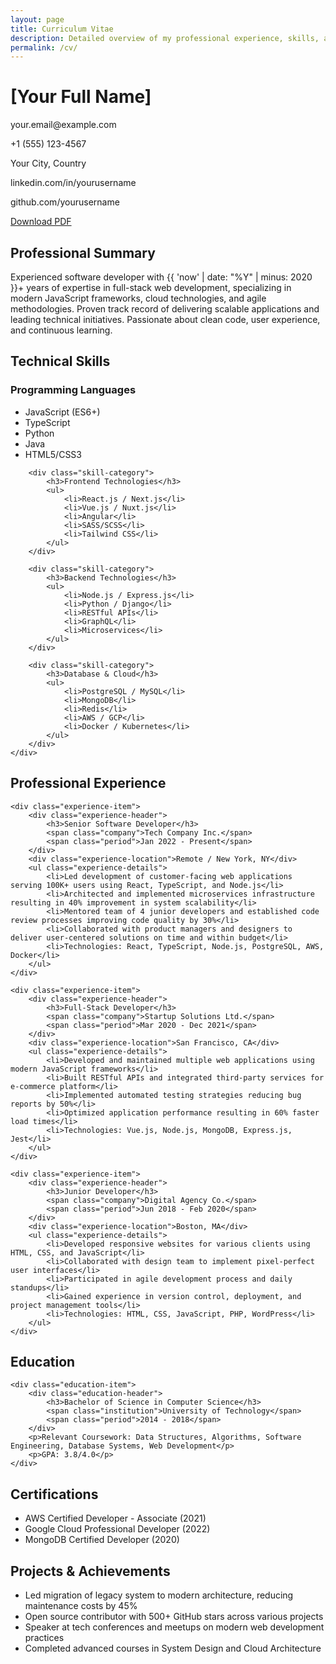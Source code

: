 ```yaml
---
layout: page
title: Curriculum Vitae
description: Detailed overview of my professional experience, skills, and achievements.
permalink: /cv/
---
```


<div class="cv-header">
    <div class="cv-contact">
        <h1>[Your Full Name]</h1>
        <div class="contact-info">
            <p><i class="fas fa-envelope"></i> your.email@example.com</p>
            <p><i class="fas fa-phone"></i> +1 (555) 123-4567</p>
            <p><i class="fas fa-map-marker-alt"></i> Your City, Country</p>
            <p><i class="fab fa-linkedin"></i> linkedin.com/in/yourusername</p>
            <p><i class="fab fa-github"></i> github.com/yourusername</p>
        </div>
    </div>
    <div class="cv-download">
        <a href="/assets/files/cv.pdf" class="btn btn-primary" download>
            <i class="fas fa-download"></i> Download PDF
        </a>
    </div>
</div>

<section class="cv-section">
    <h2>Professional Summary</h2>
    <p>
        Experienced software developer with {{ 'now' | date: "%Y" | minus: 2020 }}+ years of expertise in full-stack 
        web development, specializing in modern JavaScript frameworks, cloud technologies, and agile methodologies. 
        Proven track record of delivering scalable applications and leading technical initiatives. 
        Passionate about clean code, user experience, and continuous learning.
    </p>
</section>

<section class="cv-section">
    <h2>Technical Skills</h2>
    <div class="skills-grid">
        <div class="skill-category">
            <h3>Programming Languages</h3>
            <ul>
                <li>JavaScript (ES6+)</li>
                <li>TypeScript</li>
                <li>Python</li>
                <li>Java</li>
                <li>HTML5/CSS3</li>
            </ul>
        </div>
        
        <div class="skill-category">
            <h3>Frontend Technologies</h3>
            <ul>
                <li>React.js / Next.js</li>
                <li>Vue.js / Nuxt.js</li>
                <li>Angular</li>
                <li>SASS/SCSS</li>
                <li>Tailwind CSS</li>
            </ul>
        </div>
        
        <div class="skill-category">
            <h3>Backend Technologies</h3>
            <ul>
                <li>Node.js / Express.js</li>
                <li>Python / Django</li>
                <li>RESTful APIs</li>
                <li>GraphQL</li>
                <li>Microservices</li>
            </ul>
        </div>
        
        <div class="skill-category">
            <h3>Database & Cloud</h3>
            <ul>
                <li>PostgreSQL / MySQL</li>
                <li>MongoDB</li>
                <li>Redis</li>
                <li>AWS / GCP</li>
                <li>Docker / Kubernetes</li>
            </ul>
        </div>
    </div>
</section>

<section class="cv-section">
    <h2>Professional Experience</h2>
    
    <div class="experience-item">
        <div class="experience-header">
            <h3>Senior Software Developer</h3>
            <span class="company">Tech Company Inc.</span>
            <span class="period">Jan 2022 - Present</span>
        </div>
        <div class="experience-location">Remote / New York, NY</div>
        <ul class="experience-details">
            <li>Led development of customer-facing web applications serving 100K+ users using React, TypeScript, and Node.js</li>
            <li>Architected and implemented microservices infrastructure resulting in 40% improvement in system scalability</li>
            <li>Mentored team of 4 junior developers and established code review processes improving code quality by 30%</li>
            <li>Collaborated with product managers and designers to deliver user-centered solutions on time and within budget</li>
            <li>Technologies: React, TypeScript, Node.js, PostgreSQL, AWS, Docker</li>
        </ul>
    </div>
    
    <div class="experience-item">
        <div class="experience-header">
            <h3>Full-Stack Developer</h3>
            <span class="company">Startup Solutions Ltd.</span>
            <span class="period">Mar 2020 - Dec 2021</span>
        </div>
        <div class="experience-location">San Francisco, CA</div>
        <ul class="experience-details">
            <li>Developed and maintained multiple web applications using modern JavaScript frameworks</li>
            <li>Built RESTful APIs and integrated third-party services for e-commerce platform</li>
            <li>Implemented automated testing strategies reducing bug reports by 50%</li>
            <li>Optimized application performance resulting in 60% faster load times</li>
            <li>Technologies: Vue.js, Node.js, MongoDB, Express.js, Jest</li>
        </ul>
    </div>
    
    <div class="experience-item">
        <div class="experience-header">
            <h3>Junior Developer</h3>
            <span class="company">Digital Agency Co.</span>
            <span class="period">Jun 2018 - Feb 2020</span>
        </div>
        <div class="experience-location">Boston, MA</div>
        <ul class="experience-details">
            <li>Developed responsive websites for various clients using HTML, CSS, and JavaScript</li>
            <li>Collaborated with design team to implement pixel-perfect user interfaces</li>
            <li>Participated in agile development process and daily standups</li>
            <li>Gained experience in version control, deployment, and project management tools</li>
            <li>Technologies: HTML, CSS, JavaScript, PHP, WordPress</li>
        </ul>
    </div>
</section>

<section class="cv-section">
    <h2>Education</h2>
    
    <div class="education-item">
        <div class="education-header">
            <h3>Bachelor of Science in Computer Science</h3>
            <span class="institution">University of Technology</span>
            <span class="period">2014 - 2018</span>
        </div>
        <p>Relevant Coursework: Data Structures, Algorithms, Software Engineering, Database Systems, Web Development</p>
        <p>GPA: 3.8/4.0</p>
    </div>
</section>

<section class="cv-section">
    <h2>Certifications</h2>
    <ul class="certifications-list">
        <li>AWS Certified Developer - Associate (2021)</li>
        <li>Google Cloud Professional Developer (2022)</li>
        <li>MongoDB Certified Developer (2020)</li>
    </ul>
</section>

<section class="cv-section">
    <h2>Projects & Achievements</h2>
    <ul class="achievements-list">
        <li>Led migration of legacy system to modern architecture, reducing maintenance costs by 45%</li>
        <li>Open source contributor with 500+ GitHub stars across various projects</li>
        <li>Speaker at tech conferences and meetups on modern web development practices</li>
        <li>Completed advanced courses in System Design and Cloud Architecture</li>
    </ul>
</section>
